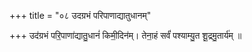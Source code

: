 +++
title = "०८ उदग्रभं परिपाणाद्यातुधानम्"

+++
उद॑ग्रभं परि॒पाणा॑द्यातु॒धानं॑ किमी॒दिन॑म्। तेना॒हं सर्वं॑ पश्याम्यु॒त शू॒द्रमु॒तार्य॑म् ॥